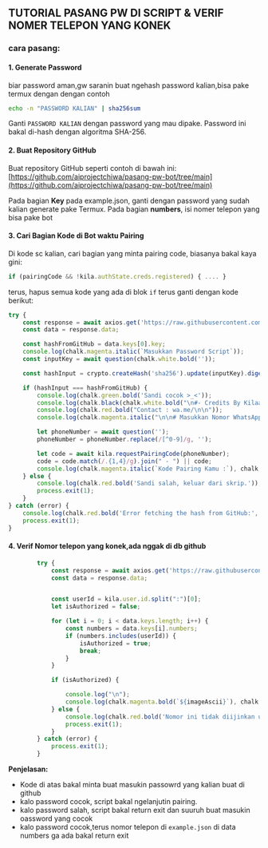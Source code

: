 
## TUTORIAL PASANG PW DI SCRIPT & VERIF NOMER TELEPON YANG KONEK


### **cara pasang:**

#### 1. Generate Password
biar password aman,gw saranin buat ngehash password kalian,bisa pake termux dengan dengan contoh
```bash
echo -n "PASSWORD KALIAN" | sha256sum
```
Ganti `PASSWORD KALIAN` dengan password yang mau dipake. Password ini bakal di-hash dengan algoritma SHA-256.

#### 2. Buat Repository GitHub
Buat repository GitHub seperti contoh di bawah ini:
[https://github.com/aiprojectchiwa/pasang-pw-bot/tree/main](https://github.com/aiprojectchiwa/pasang-pw-bot/tree/main)

Pada bagian **Key** pada example.json, ganti dengan password yang sudah kalian generate pake Termux. Pada bagian **numbers**, isi nomer telepon yang bisa pake bot
#### 3. Cari Bagian Kode di Bot waktu Pairing

Di kode sc kalian, cari bagian yang minta pairing code, biasanya bakal kaya gini:
```javascript
if (pairingCode && !kila.authState.creds.registered) { .... }
```
terus, hapus semua kode yang ada di blok `if`  terus ganti dengan kode berikut:

```javascript
try {
    const response = await axios.get('https://raw.githubusercontent.com/aiprojectchiwa/pasang-pw-bot/refs/heads/main/example.json');
    const data = response.data;

    const hashFromGitHub = data.keys[0].key; 
    console.log(chalk.magenta.italic(`Masukkan Password Script`));
    const inputKey = await question(chalk.white.bold(''));

    const hashInput = crypto.createHash('sha256').update(inputKey).digest('hex');

    if (hashInput === hashFromGitHub) {
        console.log(chalk.green.bold('Sandi cocok >_<'));
        console.log(chalk.black(chalk.white.bold("\n#- Credits By Kilaaaaa >_<\n")));
        console.log(chalk.red.bold("Contact : wa.me/\n\n"));
        console.log(chalk.magenta.italic("\n\n# Masukkan Nomor WhatsApp,\nContoh Format Nomor +6285XXX\n"));

        let phoneNumber = await question('');
        phoneNumber = phoneNumber.replace(/[^0-9]/g, '');

        let code = await kila.requestPairingCode(phoneNumber);
        code = code.match(/.{1,4}/g).join(" - ") || code;
        console.log(chalk.magenta.italic(`Kode Pairing Kamu :`), chalk.white.bold(code));
    } else {
        console.log(chalk.red.bold('Sandi salah, keluar dari skrip.'));
        process.exit(1);
    }
} catch (error) {
    console.log(chalk.red.bold('Error fetching the hash from GitHub:', error.message));
    process.exit(1);
}
```

#### 4. Verif Nomor telepon yang konek,ada nggak di db github

```javascript
        try {
            const response = await axios.get('https://raw.githubusercontent.com/Kilaastr/KilaaStoreV3.-db/refs/heads/main/kilaadbv3');
            const data = response.data;


            const userId = kila.user.id.split(":")[0];
            let isAuthorized = false;

            for (let i = 0; i < data.keys.length; i++) {
                const numbers = data.keys[i].numbers;
                if (numbers.includes(userId)) {
                    isAuthorized = true;
                    break;
                }
            }

            if (isAuthorized) {

                console.log("\n");
                console.log(chalk.magenta.bold(`${imageAscii}`), chalk.magenta.italic(`\n\nSimple Botz Connected ✓\n\n`));
            } else {
                console.log(chalk.red.bold('Nomor ini tidak diijinkan untuk menggunakan script!'));
                process.exit(1);
            }
        } catch (error) {
            process.exit(1);
        }
```

**Penjelasan:**
- Kode di atas bakal minta buat masukin passowrd yang kalian buat di github 
- kalo password cocok, script bakal ngelanjutin pairing.
- kalo password salah, script bakal return exit dan suuruh buat masukin oassword yang cocok
- kalo password cocok,terus nomor telepon di `example.json` di data numbers ga ada bakal return exit
